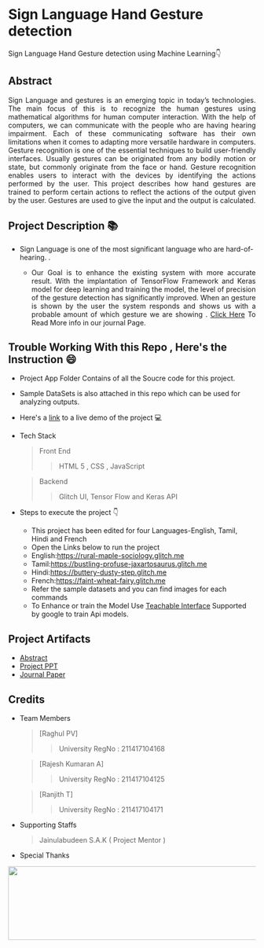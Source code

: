 # Sign Language Hand Gesture detection 
Sign Language Hand Gesture detection using Machine Learning👇
## Abstract
<p align="justify">
  Sign Language and gestures is an emerging topic in today’s technologies. The main focus of this is to recognize the human gestures using mathematical algorithms for human computer interaction. With the help of computers, we can communicate with the people who are having hearing impairment. Each of these communicating software has their own limitations when it comes to adapting more versatile hardware in computers. Gesture recognition is one of the essential techniques to build user-friendly interfaces. Usually gestures can be originated from any bodily motion or state, but commonly originate from the face or hand. Gesture recognition enables users to interact with the devices by identifying the actions performed by the user. This project describes how hand gestures are trained to perform certain actions to reflect the actions of the output given by the user. Gestures are used to give the input and the output is calculated. 
</p>

## Project Description 📚
 - Sign Language is one of the most significant language who are hard-of-hearing.
.
     - <p align="justify">
           Our Goal is to enhance the existing system with more accurate result. With the implantation of TensorFlow Framework and Keras model for deep learning and training the model, the level of precision of the gesture detection has significantly improved. When an gesture is shown by the user the system responds and shows us with a probable amount of which gesture we are showing . <a href="http://ijsart.com/Home/IssueDetail/48859">Click Here</a> To Read More info in our journal Page.
        </p>

## Trouble Working With this Repo , Here's the Instruction 😄

- Project App Folder Contains of all the Soucre code for this project.
- Sample DataSets is also attached in this repo which can be used for analyzing outputs.
- Here's a [link](https://rural-maple-sociology.glitch.me) to a live demo of the project 💻
- Tech Stack 
  >Front End
  >>HTML 5 , CSS , JavaScript
  
  >Backend 
  >> Glitch UI, Tensor Flow  and Keras API

- Steps to execute the project 👇
  - This project has been edited for four Languages-English, Tamil, Hindi and French
  - Open the Links below to run the project
  - English:https://rural-maple-sociology.glitch.me
  - Tamil:https://bustling-profuse-jaxartosaurus.glitch.me
  - Hindi:https://buttery-dusty-step.glitch.me
  - French:https://faint-wheat-fairy.glitch.me
  - Refer the sample datasets and you can find images for each commands
  - To Enhance or train the Model Use [Teachable Interface](https://teachablemachine.withgoogle.com/) Supported by google to train Api models.

## Project Artifacts

- [Abstract]()
- [Project PPT]()
- <a href="http://ijsart.com/Home/IssueDetail/48859">Journal Paper</a>


## Credits

* Team Members
  > [Raghul PV] 
  >> University RegNo : 211417104168
  
  > [Rajesh Kumaran A]
  >> University RegNo : 211417104125
  
  > [Ranjith T]
  >> University RegNo : 211417104171
  
* Supporting Staffs 
  > Jainulabudeen S.A.K ( Project Mentor )

* Special Thanks <br/>
<p align="center">
  <img width="600" height="150" src="https://user-images.githubusercontent.com/42842987/121531150-c8fec680-ca1b-11eb-8e14-c46ebc755e83.png">
</p>

